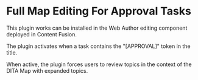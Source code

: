 Full Map Editing For Approval Tasks
===================================

This plugin works can be installed in the Web Author editing component deployed in Content Fusion. 

The plugin activates when a task contains the "[APPROVAL]" token in the title.

When active, the plugin forces users to review topics in the context of the DITA Map with expanded topics. 

